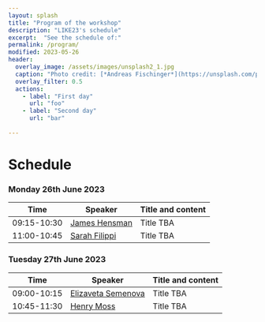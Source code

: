 ```yaml
---
layout: splash
title: "Program of the workshop"
description: "LIKE23's schedule"
excerpt:  "See the schedule of:"
permalink: /program/
modified: 2023-05-26
header:
  overlay_image: /assets/images/unsplash2_1.jpg
  caption: "Photo credit: [*Andreas Fischinger*](https://unsplash.com/photos/xosBoKRT0qE)"
  overlay_filter: 0.5
  actions:
    - label: "First day"
      url: "foo"
    - label: "Second day"
      url: "bar"
   
---
```


# Schedule 


### Monday 26th June 2023

<table>
<thead>
	<tr>
		<th> &nbsp;&nbsp;&nbsp;&nbsp;&nbsp;&nbsp;Time&nbsp;&nbsp;&nbsp;&nbsp;&nbsp;&nbsp; </th>
		<th> &nbsp;&nbsp;&nbsp;&nbsp;Speaker&nbsp;&nbsp;&nbsp;&nbsp; </th>
		<th> Title and content </th>
	</tr>
</thead>
<tbody>
	<tr>
		<td> 09:15-10:30  </td>
		<td> 
		    <a href="https://scholar.google.com/citations?user=l8dX3ssAAAAJ&hl=en" target="_blank">James Hensman</a>
		</td>
		<td> 
		    Title TBA
		</td>
	</tr>
	<tr>
		<td> 11:00-10:45 </td>
		<td> 
		    <a href="https://www.imperial.ac.uk/people/s.filippi" target="_blank">Sarah Filippi</a> 
		</td>
		<td> 
		   Title TBA
	    </td>
	</tr>
</tbody>
</table>


### Tuesday 27th June 2023

<table>
<thead>
	<tr>
		<th> &nbsp;&nbsp;&nbsp;&nbsp;&nbsp;&nbsp;Time&nbsp;&nbsp;&nbsp;&nbsp;&nbsp;&nbsp; </th>
		<th> &nbsp;&nbsp;&nbsp;&nbsp;Speaker&nbsp;&nbsp;&nbsp;&nbsp; </th>
		<th> Title and content </th>
	</tr>
</thead>
<tbody>
	<tr>
		<td> 09:00-10:15  </td>
		<td> 
		    <a href="https://www.elizaveta-semenova.com/" target="_blank">Elizaveta Semenova</a>
		</td>
		<td> 
		    Title TBA
		</td>
	</tr>
    <tr>
		<td> 10:45-11:30  </td>
		<td> 
		    <a href="https://henrymoss.github.io/" target="_blank"> Henry Moss </a>
		</td>
		<td> 
		  Title TBA
		</td>
	</tr>
</tbody>
</table>